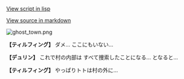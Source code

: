 [View script in lisp](../scripts/1221002.txt)

[View source in markdown](1221002.md)

![ghost_town.png](../images/backgrounds/ghost_town.png)

**【ティルフィング】**
ダメ…
ここにもいない…

**【デュリン】**
これで村の内部は
すべて捜索したことになる…
となると…

**【ティルフィング】**
やっぱりトトは村の外に…